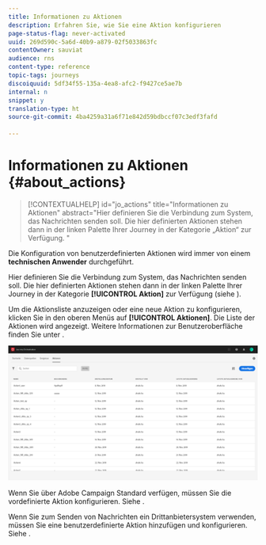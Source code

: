 ```yaml
---
title: Informationen zu Aktionen
description: Erfahren Sie, wie Sie eine Aktion konfigurieren
page-status-flag: never-activated
uuid: 269d590c-5a6d-40b9-a879-02f5033863fc
contentOwner: sauviat
audience: rns
content-type: reference
topic-tags: journeys
discoiquuid: 5df34f55-135a-4ea8-afc2-f9427ce5ae7b
internal: n
snippet: y
translation-type: ht
source-git-commit: 4ba4259a31a6f71e842d59bdbccf07c3edf3fafd

---
```



# Informationen zu Aktionen {#about_actions}

>[!CONTEXTUALHELP]
>id=&quot;jo_actions&quot;
>title=&quot;Informationen zu Aktionen&quot;
>abstract=&quot;Hier definieren Sie die Verbindung zum System, das Nachrichten senden soll. Die hier definierten Aktionen stehen dann in der linken Palette Ihrer Journey in der Kategorie „Aktion“ zur Verfügung. &quot;

Die Konfiguration von benutzerdefinierten Aktionen wird immer von einem **technischen Anwender** durchgeführt.

Hier definieren Sie die Verbindung zum System, das Nachrichten senden soll. Die hier definierten Aktionen stehen dann in der linken Palette Ihrer Journey in der Kategorie **[!UICONTROL Aktion]** zur Verfügung (siehe [](../building-journeys/about-action-activities.md)).

Um die Aktionsliste anzuzeigen oder eine neue Aktion zu konfigurieren, klicken Sie in den oberen Menüs auf **[!UICONTROL Aktionen]**. Die Liste der Aktionen wird angezeigt. Weitere Informationen zur Benutzeroberfläche finden Sie unter [](../about/user-interface.md).

![](../assets/custom1.png)

Wenn Sie über Adobe Campaign Standard verfügen, müssen Sie die vordefinierte Aktion konfigurieren. Siehe [](../action/working-with-adobe-campaign.md).

Wenn Sie zum Senden von Nachrichten ein Drittanbietersystem verwenden, müssen Sie eine benutzerdefinierte Aktion hinzufügen und konfigurieren. Siehe [](../action/about-custom-action-configuration.md).
